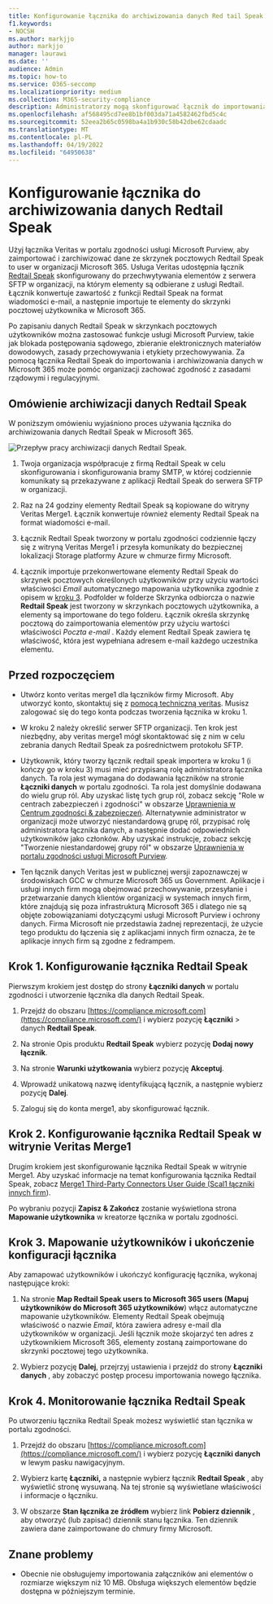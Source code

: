 ```yaml
---
title: Konfigurowanie łącznika do archiwizowania danych Red tail Speak w Microsoft 365
f1.keywords:
- NOCSH
ms.author: markjjo
author: markjjo
manager: laurawi
ms.date: ''
audience: Admin
ms.topic: how-to
ms.service: O365-seccomp
ms.localizationpriority: medium
ms.collection: M365-security-compliance
description: Administratorzy mogą skonfigurować łącznik do importowania i archiwizowania danych Red tail Speak z usługi Veritas do Microsoft 365. Ten łącznik umożliwia archiwizowanie danych ze źródeł danych innych firm w Microsoft 365. Po zarchiwizowania tych danych można zarządzać danymi innych firm za pomocą funkcji zgodności, takich jak blokada prawna, wyszukiwanie zawartości i zasady przechowywania.
ms.openlocfilehash: af568495cd7ee8b1bf003da71a4582462fbd5c4c
ms.sourcegitcommit: 52eea2b65c0598ba4a1b930c58b42dbe62cdaadc
ms.translationtype: MT
ms.contentlocale: pl-PL
ms.lasthandoff: 04/19/2022
ms.locfileid: "64950638"
---
```

# <a name="set-up-a-connector-to-archive-redtail-speak-data"></a>Konfigurowanie łącznika do archiwizowania danych Redtail Speak

Użyj łącznika Veritas w portalu zgodności usługi Microsoft Purview, aby zaimportować i zarchiwizować dane ze skrzynek pocztowych Redtail Speak to user w organizacji Microsoft 365. Usługa Veritas udostępnia łącznik [Redtail Speak](https://globanet.com/redtail/) skonfigurowany do przechwytywania elementów z serwera SFTP w organizacji, na którym elementy są odbierane z usługi Redtail. Łącznik konwertuje zawartość z funkcji Redtail Speak na format wiadomości e-mail, a następnie importuje te elementy do skrzynki pocztowej użytkownika w Microsoft 365.

Po zapisaniu danych Redtail Speak w skrzynkach pocztowych użytkowników można zastosować funkcje usługi Microsoft Purview, takie jak blokada postępowania sądowego, zbieranie elektronicznych materiałów dowodowych, zasady przechowywania i etykiety przechowywania. Za pomocą łącznika Redtail Speak do importowania i archiwizowania danych w Microsoft 365 może pomóc organizacji zachować zgodność z zasadami rządowymi i regulacyjnymi.

## <a name="overview-of-archiving-the-redtail-speak-data"></a>Omówienie archiwizacji danych Redtail Speak

W poniższym omówieniu wyjaśniono proces używania łącznika do archiwizowania danych Redtail Speak w Microsoft 365.

![Przepływ pracy archiwizacji danych Redtail Speak.](../media/RedtailSpeakConnectorWorkflow.png)

1. Twoja organizacja współpracuje z firmą Redtail Speak w celu skonfigurowania i skonfigurowania bramy SMTP, w której codziennie komunikaty są przekazywane z aplikacji Redtail Speak do serwera SFTP w organizacji.

2. Raz na 24 godziny elementy Redtail Speak są kopiowane do witryny Veritas Merge1. Łącznik konwertuje również elementy Redtail Speak na format wiadomości e-mail.

3. Łącznik Redtail Speak tworzony w portalu zgodności codziennie łączy się z witryną Veritas Merge1 i przesyła komunikaty do bezpiecznej lokalizacji Storage platformy Azure w chmurze firmy Microsoft.

4. Łącznik importuje przekonwertowane elementy Redtail Speak do skrzynek pocztowych określonych użytkowników przy użyciu wartości właściwości *Email* automatycznego mapowania użytkownika zgodnie z opisem w [kroku 3](#step-3-map-users-and-complete-the-connector-setup). Podfolder w folderze Skrzynka odbiorcza o nazwie **Redtail Speak** jest tworzony w skrzynkach pocztowych użytkownika, a elementy są importowane do tego folderu. Łącznik określa skrzynkę pocztową do zaimportowania elementów przy użyciu wartości właściwości *Poczta e-mail* . Każdy element Redtail Speak zawiera tę właściwość, która jest wypełniana adresem e-mail każdego uczestnika elementu.

## <a name="before-you-begin"></a>Przed rozpoczęciem

- Utwórz konto veritas merge1 dla łączników firmy Microsoft. Aby utworzyć konto, skontaktuj się z [pomocą techniczną veritas](https://www.veritas.com/content/support/). Musisz zalogować się do tego konta podczas tworzenia łącznika w kroku 1.

- W kroku 2 należy określić serwer SFTP organizacji. Ten krok jest niezbędny, aby veritas merge1 mógł skontaktować się z nim w celu zebrania danych Redtail Speak za pośrednictwem protokołu SFTP.

- Użytkownik, który tworzy łącznik redtail speak importera w kroku 1 (i kończy go w kroku 3) musi mieć przypisaną rolę administratora łącznika danych. Ta rola jest wymagana do dodawania łączników na stronie **Łączniki danych** w portalu zgodności. Ta rola jest domyślnie dodawana do wielu grup ról. Aby uzyskać listę tych grup ról, zobacz sekcję "Role w centrach zabezpieczeń i zgodności" w obszarze [Uprawnienia w Centrum zgodności & zabezpieczeń](../security/office-365-security/permissions-in-the-security-and-compliance-center.md#roles-in-the-security--compliance-center). Alternatywnie administrator w organizacji może utworzyć niestandardową grupę ról, przypisać rolę administratora łącznika danych, a następnie dodać odpowiednich użytkowników jako członków. Aby uzyskać instrukcje, zobacz sekcję "Tworzenie niestandardowej grupy ról" w obszarze [Uprawnienia w portalu zgodności usługi Microsoft Purview](microsoft-365-compliance-center-permissions.md#create-a-custom-role-group).

- Ten łącznik danych Veritas jest w publicznej wersji zapoznawczej w środowiskach GCC w chmurze Microsoft 365 us Government. Aplikacje i usługi innych firm mogą obejmować przechowywanie, przesyłanie i przetwarzanie danych klientów organizacji w systemach innych firm, które znajdują się poza infrastrukturą Microsoft 365 i dlatego nie są objęte zobowiązaniami dotyczącymi usługi Microsoft Purview i ochrony danych. Firma Microsoft nie przedstawia żadnej reprezentacji, że użycie tego produktu do łączenia się z aplikacjami innych firm oznacza, że te aplikacje innych firm są zgodne z fedrampem.

## <a name="step-1-set-up-the-redtail-speak-connector"></a>Krok 1. Konfigurowanie łącznika Redtail Speak

Pierwszym krokiem jest dostęp do strony **Łączniki danych** w portalu zgodności i utworzenie łącznika dla danych Redtail Speak.

1. Przejdź do obszaru [https://compliance.microsoft.com](https://compliance.microsoft.com/) i wybierz pozycję **Łączniki** &gt; danych **Redtail Speak**.

2. Na stronie Opis produktu **Redtail Speak** wybierz pozycję **Dodaj nowy łącznik**.

3. Na stronie **Warunki użytkowania** wybierz pozycję **Akceptuj**.

4. Wprowadź unikatową nazwę identyfikującą łącznik, a następnie wybierz pozycję **Dalej**.

5. Zaloguj się do konta merge1, aby skonfigurować łącznik.

## <a name="step-2-configure-the-redtail-speak-connector-on-the-veritas-merge1-site"></a>Krok 2. Konfigurowanie łącznika Redtail Speak w witrynie Veritas Merge1

Drugim krokiem jest skonfigurowanie łącznika Redtail Speak w witrynie Merge1. Aby uzyskać informacje na temat konfigurowania łącznika Redtail Speak, zobacz [Merge1 Third-Party Connectors User Guide (Scal1 łączniki innych firm](https://docs.ms.merge1.globanetportal.com/Merge1%20Third-Party%20Connectors%20Redtail%20Speak%20User%20Guide%20.pdf)).

Po wybraniu pozycji **Zapisz & Zakończ** zostanie wyświetlona strona **Mapowanie użytkownika** w kreatorze łącznika w portalu zgodności.

## <a name="step-3-map-users-and-complete-the-connector-setup"></a>Krok 3. Mapowanie użytkowników i ukończenie konfiguracji łącznika

Aby zamapować użytkowników i ukończyć konfigurację łącznika, wykonaj następujące kroki:

1. Na stronie **Map Redtail Speak users to Microsoft 365 users (Mapuj użytkowników do Microsoft 365 użytkowników**) włącz automatyczne mapowanie użytkowników. Elementy Redtail Speak obejmują właściwość o nazwie *Email*, która zawiera adresy e-mail dla użytkowników w organizacji. Jeśli łącznik może skojarzyć ten adres z użytkownikiem Microsoft 365, elementy zostaną zaimportowane do skrzynki pocztowej tego użytkownika.

2. Wybierz pozycję **Dalej**, przejrzyj ustawienia i przejdź do strony **Łączniki danych** , aby zobaczyć postęp procesu importowania nowego łącznika.

## <a name="step-4-monitor-the-redtail-speak-connector"></a>Krok 4. Monitorowanie łącznika Redtail Speak

Po utworzeniu łącznika Redtail Speak możesz wyświetlić stan łącznika w portalu zgodności.

1. Przejdź do obszaru [https://compliance.microsoft.com](https://compliance.microsoft.com/) i wybierz pozycję **Łączniki danych** w lewym pasku nawigacyjnym.

2. Wybierz kartę **Łączniki,** a następnie wybierz łącznik **Redtail Speak** , aby wyświetlić stronę wysuwaną. Na tej stronie są wyświetlane właściwości i informacje o łączniku.

3. W obszarze **Stan łącznika ze źródłem** wybierz link **Pobierz dziennik** , aby otworzyć (lub zapisać) dziennik stanu łącznika. Ten dziennik zawiera dane zaimportowane do chmury firmy Microsoft.

## <a name="known-issues"></a>Znane problemy

- Obecnie nie obsługujemy importowania załączników ani elementów o rozmiarze większym niż 10 MB. Obsługa większych elementów będzie dostępna w późniejszym terminie.